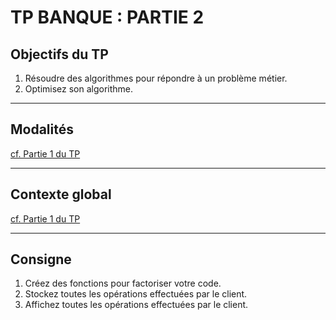 # TP BANQUE : PARTIE 2

## Objectifs du TP

1. Résoudre des algorithmes pour répondre à un problème métier.
2. Optimisez son algorithme.

---

## Modalités


[cf. Partie 1 du TP](./tp1_banque_part1.md)

---

## Contexte global

[cf. Partie 1 du TP](./tp1_banque_part1.md)

---

## Consigne

1. Créez des fonctions pour factoriser votre code.
2. Stockez toutes les opérations effectuées par le client.
3. Affichez toutes les opérations effectuées par le client.
